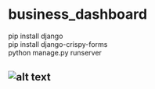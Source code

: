 # business_dashboard
pip install django  
pip install django-crispy-forms  
python manage.py runserver

![alt text](https://i.ibb.co/84ZTqfj/1.jpg)
-----------------------------------------------


